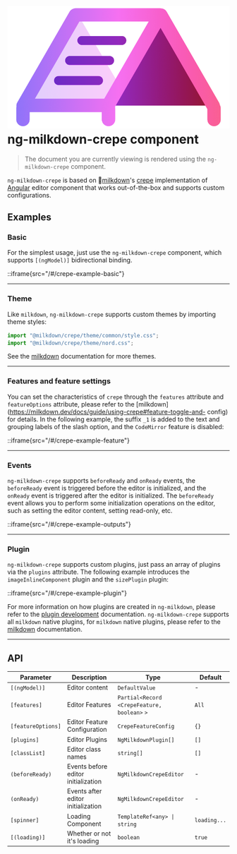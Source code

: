 # ![Logo](../../../assets/milkdownLogo.png "ng-milkdown") ng-milkdown-crepe component

> The document you are currently viewing is rendered using the `ng-milkdown-crepe` component.

`ng-milkdown-crepe` is based on 🍼[milkdown](https://milkdown.dev)'s [crepe](https://milkdown.dev/docs/guide/using-crepe) implementation of [ Angular](https://angular.dev/) editor component that works out-of-the-box and supports custom configurations.

## Examples

### Basic

For the simplest usage, just use the `ng-milkdown-crepe` component, which supports `[(ngModel)]` bidirectional binding.

::iframe{src="/#/crepe-example-basic"}

--------------

### Theme

Like `milkdown`, `ng-milkdown-crepe` supports custom themes by importing theme styles:

```typescript
import "@milkdown/crepe/theme/common/style.css";
import "@milkdown/crepe/theme/nord.css";
```

See the [milkdown](https://milkdown.dev/docs/guide/using-crepe#theme) documentation for more themes.

--------------

### Features and feature settings

You can set the characteristics of `crepe` through the `features` attribute and `featureOptions` attribute, please refer to the [milkdown](https://milkdown.dev/docs/guide/using-crepe#feature-toggle-and- config) for details.
In the following example, the suffix `_1` is added to the text and grouping labels of the slash option, and the `CodeMirror` feature is disabled:

::iframe{src="/#/crepe-example-feature"}

--------------

### Events

`ng-milkdown-crepe` supports `beforeReady` and `onReady` events, the `beforeReady` event is triggered before the editor is initialized, and the `onReady` event is triggered after the editor is initialized.
The `beforeReady` event allows you to perform some initialization operations on the editor, such as setting the editor content, setting read-only, etc.

::iframe{src="/#/crepe-example-outputs"}

--------------

### Plugin

`ng-milkdown-crepe` supports custom plugins, just pass an array of plugins via the `plugins` attribute.
The following example introduces the `imageInlineComponent` plugin and the `sizePlugin` plugin:

::iframe{src="/#/crepe-example-plugin"}

For more information on how plugins are created in `ng-milkdown`, please refer to the [plugin development](/crepe-example-plugin) documentation.
`ng-milkdown-crepe` supports all `milkdown` native plugins, for `milkdown` native plugins, please refer to the [milkdown](https://milkdown.dev/docs/plugin/using-plugins) documentation.

--------------

## API

| Parameter          | Description                         | Type                                           | Default       |
|--------------------|-------------------------------------|------------------------------------------------|---------------|
| `[(ngModel)]`      | Editor content                      | `DefaultValue`                                 | -             |
| `[features]`       | Editor Features                     | `Partial<Record` `<CrepeFeature, boolean>` `>` | `All`         |
| `[featureOptions]` | Editor Feature Configuration        | `CrepeFeatureConfig`                           | `{}`          |
| `[plugins]`        | Editor Plugins                      | `NgMilkdownPlugin[]`                           | `[]`          |
| `[classList]`      | Editor class names                  | `string[]`                                     | `[]`          |
| `(beforeReady)`    | Events before editor initialization | `NgMilkdownCrepeEditor`                        | -             |
| `(onReady)`        | Events after editor initialization  | `NgMilkdownCrepeEditor`                        | -             |
| `[spinner]`        | Loading Component                   | `TemplateRef<any> \| string`                   | `loading... ` |
| `[(loading)]`      | Whether or not it's loading         | `boolean`                                      | `true`        |
